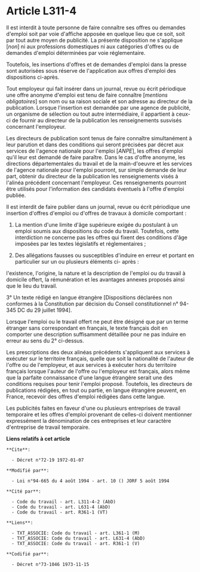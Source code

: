 # Article L311-4

Il est interdit à toute personne de faire connaître ses offres ou demandes d'emploi soit par voie d'affiche apposée en
quelque lieu que ce soit, soit par tout autre moyen de publicité. La présente disposition ne s'applique [*non*] ni aux
professions domestiques ni aux catégories d'offres ou de demandes d'emploi déterminées par voie réglementaire.

Toutefois, les insertions d'offres et de demandes d'emploi dans la presse sont autorisées sous réserve de l'application aux
offres d'emploi des dispositions ci-après.

Tout employeur qui fait insérer dans un journal, revue ou écrit périodique une offre anonyme d'emploi est tenu de faire
connaître [*mentions obligatoires*] son nom ou sa raison sociale et son adresse au directeur de la publication. Lorsque
l'insertion est demandée par une agence de publicité, un organisme de sélection ou tout autre intermédiaire, il appartient à
ceux-ci de fournir au directeur de la publication les renseignements susvisés concernant l'employeur.

Les directeurs de publication sont tenus de faire connaître simultanément à leur parution et dans des conditions qui seront
précisées par décret aux services de l'agence nationale pour l'emploi [*ANPE*], les offres d'emploi qu'il leur est demandé de
faire paraître. Dans le cas d'offre anonyme, les directions départementales du travail et de la main-d'oeuvre et les services
de l'agence nationale pour l'emploi pourront, sur simple demande de leur part, obtenir du directeur de la publication les
renseignements visés à l'alinéa précédent concernant l'employeur. Ces renseignements pourront être utilisés pour
l'information des candidats éventuels à l'offre d'emploi publiée.

Il est interdit de faire publier dans un journal, revue ou écrit périodique une insertion d'offres d'emploi ou d'offres de
travaux à domicile comportant :

1. La mention d'une limite d'âge supérieure exigée du postulant à un emploi soumis aux dispositions du code du travail.
Toutefois, cette interdiction ne concerne pas les offres qui fixent des conditions d'âge imposées par les textes législatifs
et réglementaires ;

2. Des allégations fausses ou susceptibles d'induire en erreur et portant en particulier sur un ou plusieurs éléments ci-
après :

l'existence, l'origine, la nature et la description de l'emploi ou du travail à domicile offert, la rémunération et les
avantages annexes proposés ainsi que le lieu du travail.

3° Un texte rédigé en langue étrangère [Dispositions déclarées non conformes à la Constitution par décision du Conseil
constitutionnel n° 94-345 DC du 29 juillet 1994].

Lorsque l'emploi ou le travail offert ne peut être désigné que par un terme étranger sans correspondant en français, le texte
français doit en comporter une description suffisamment détaillée pour ne pas induire en erreur au sens du 2° ci-dessus.

Les prescriptions des deux alinéas précédents s'appliquent aux services à exécuter sur le territoire français, quelle que
soit la nationalité de l'auteur de l'offre ou de l'employeur, et aux services à exécuter hors du territoire français lorsque
l'auteur de l'offre ou l'employeur est français, alors même que la parfaite connaissance d'une langue étrangère serait une
des conditions requises pour tenir l'emploi proposé. Toutefois, les directeurs de publications rédigées, en tout ou partie,
en langue étrangère peuvent, en France, recevoir des offres d'emploi rédigées dans cette langue.

Les publicités faites en faveur d'une ou plusieurs entreprises de travail temporaire et les offres d'emploi provenant de
celles-ci doivent mentionner expressément la dénomination de ces entreprises et leur caractère d'entreprise de travail
temporaire.

**Liens relatifs à cet article**

	**Cite**:

	  - Décret n°72-19 1972-01-07

	**Modifié par**:

	  - Loi n°94-665 du 4 août 1994 - art. 10 () JORF 5 août 1994

	**Cité par**:

	  - Code du travail - art. L311-4-2 (AbD)
	  - Code du travail - art. L631-4 (AbD)
	  - Code du travail - art. R361-1 (VT)

	**Liens**:

	  - TXT_ASSOCIE: Code du travail - art. L361-1 (M)
	  - TXT_ASSOCIE: Code du travail - art. L631-4 (AbD)
	  - TXT_ASSOCIE: Code du travail - art. R361-1 (V)

	**Codifié par**:

	  - Décret n°73-1046 1973-11-15

